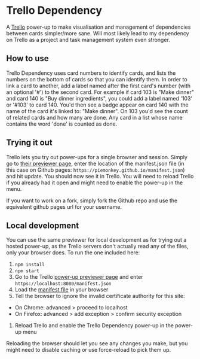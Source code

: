 # Trello Dependency

A [Trello](trello.com) power-up to make visualisation and management of dependencies between cards simpler/more sane. Will most likely lead to my dependency on Trello as a project and task management system even stronger.

## How to use

Trello Dependency uses card numbers to identify cards, and lists the numbers on the bottom of cards so that you can identify them. In order to link a card to another, add a label named after the first card's number (with an optional '#') to the second card. For example if card 103 is "Make dinner" and card 140 is "Buy dinner ingredients", you could add a label named '103' or '#103' to card 140. You'd then see a badge appear on card 140 with the name of the card it's linked to: "Make dinner". On 103 you'd see the count of related cards and how many are done. Any card in a list whose name contains the word 'done' is counted as done.

## Trying it out

Trello lets you try out power-ups for a single browser and session. Simply go to [their previewer page](https://trello.com/power-up-preview), enter the location of the manifest.json file (in this case on Github pages: `https://piemonkey.github.io/manifest.json`) and hit update. You should now see it in Trello. You will need to reload Trello if you already had it open and might need to enable the power-up in the menu.

If you want to work on a fork, simply fork the Github repo and use the equivalent github pages url for your username.

## Local development

You can use the same previewer for local development as for trying out a hosted power-up, as the Trello servers don't actually read any of the files, only your browser does. To run the one included here:

1. `npm install`
1. `npm start`
1. Go to the Trello [power-up previewer page](https://trello.com/power-up-preview) and enter `https://localhost:8080/manifest.json`
1. Load the [manifest file](https://localhost:8080/manifest.json) in your browser
1. Tell the browser to ignore the invalid certificate authority for this site:
  - On Chrome: advanced > proceed to localhost
  - On Firefox: advanced > add exception > confirm security exception
1. Reload Trello and enable the Trello Dependency power-up in the power-up menu

Reloading the browser should let you see any changes you make, but you might need to disable caching or use force-reload to pick them up.
